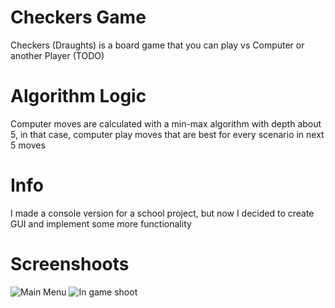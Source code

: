 # Checkers Game
Checkers (Draughts) is a board game that you can play vs Computer or another Player (TODO)

# Algorithm Logic
Computer moves are calculated with a min-max algorithm with depth about 5, in that case, computer play moves that are best for every scenario in next 5 moves

# Info
I made a console version for a school project, but now I decided to create GUI and implement some more functionality

# Screenshoots
![Main Menu](https://i.imgur.com/OuRI34b.png)
![In game shoot](https://i.imgur.com/BUynSPd.png)
